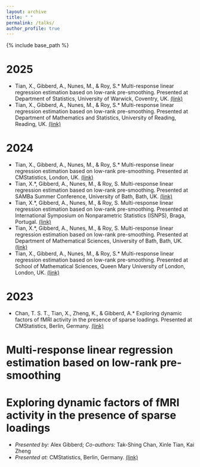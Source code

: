 ```yaml
---
layout: archive
title: " "
permalink: /talks/
author_profile: true
---
```


{% include base_path %}

2025
======
* Tian, X., Gibberd, A., Nunes, M., & Roy, S.* Multi-response linear regression estimation based on low-rank pre-smoothing. Presented at Department of Statistics, University of Warwick, Coventry, UK. [(link)](https://warwick.ac.uk/fac/sci/statistics/news/upcoming-seminars/statisticallearning/)
* Tian, X., Gibberd, A., Nunes, M., & Roy, S.* Multi-response linear regression estimation based on low-rank pre-smoothing. Presented at Department of Mathematics and Statistics, University of Reading, Reading, UK. [(link)](https://www.reading.ac.uk/maths-and-stats/seminars-and-events/seminars%20and%20colloquia)

2024
======
* Tian, X., Gibberd, A., Nunes, M., & Roy, S.* Multi-response linear regression estimation based on low-rank pre-smoothing. Presented at CMStatistics, London, UK. [(link)](https://www.cmstatistics.org/CFECMStatistics2024/index.php)
* Tian, X.*, Gibberd, A., Nunes, M., & Roy, S. Multi-response linear regression estimation based on low-rank pre-smoothing. Presented at SAMBa Summer Conference, University of Bath, Bath, UK. [(link)](https://people.bath.ac.uk/cb2605/SAMBaConf.html)
* Tian, X.*, Gibberd, A., Nunes, M., & Roy, S. Multi-response linear regression estimation based on low-rank pre-smoothing. Presented at International Symposium on Nonparametric Statistics (ISNPS), Braga, Portugal. [(link)](https://w3.math.uminho.pt/ISNPS2024/)
* Tian, X.*, Gibberd, A., Nunes, M., & Roy, S. Multi-response linear regression estimation based on low-rank pre-smoothing. Presented at Department of Mathematical Sciences, University of Bath, Bath, UK. [(link)](https://people.bath.ac.uk/cr777/seminar.html)
* Tian, X., Gibberd, A., Nunes, M., & Roy, S.* Multi-response linear regression estimation based on low-rank pre-smoothing. Presented at School of Mathematical Sciences, Queen Mary University of London, London, UK. [(link)](https://www.qmul.ac.uk/maths/research/seminars/statistics-and-data-science-seminar/)
  
2023
======
* Chan, T. S. T., Tian, X., Zheng, K., & Gibberd, A.* Exploring dynamic factors of fMRI activity in the presence of sparse loadings. Presented at CMStatistics, Berlin, Germany. [(link)](https://www.cmstatistics.org/CMStatistics2023/programme.php)


Multi-response linear regression estimation based on low-rank pre-smoothing
====


Exploring dynamic factors of fMRI activity in the presence of sparse loadings
====
* *Presented by:* Alex Gibberd; *Co-authors:* Tak-Shing Chan, Xinle Tian, Kai Zheng
* *Presented at:* CMStatistics, Berlin, Germany. [(link)](https://www.cmstatistics.org/CMStatistics2023/programme.php)

